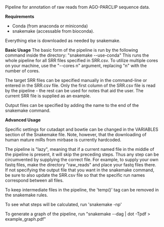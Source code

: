 Pipeline for annotation of raw reads from AGO-PARCLIP sequence data.

**Requirements**
* Conda (from anaconda or miniconda)
* snakemake (accessable from bioconda).

Everything else is downloaded as needed by snakemake.

**Basic Usage**
The basic form of the pipeline is run by the following command inside the directory: "snakemake --use-conda"
This runs the whole pipeline for all SRR files specified in SRR.csv. To utilize multiple cores on your machine, use the "--cores n" argument, replacing "n" with the number of cores.

The target SRR files can be specified manually in the command-line or entered in the SRR.csv file. Only the first column of the SRR.csv file is read by the pipeline - the rest can be used for notes that aid the user. The current SRR file is supplied as an example.

Output files can be specified by adding the name to the end of the snakemake command.

**Advanced Usage**

Specific settings for cutadapt and bowtie can be changed in the VARIABLES section of the Snakemake file. Note, however, that the downloading of human mature miRs from mirbase is currently hardcoded.

The pipeline is "lazy", meaning that if a current named file in the middle of the pipeline is present, it will skip the preceding steps. Thus any step can be circumvented by supplying the correct file. For example, to supply your own fastq files, make the directory "raw_reads" and place your fastq files there. If not specifying the output file that you want in the snakemake command, be sure to also update the SRR.csv file so that the specific run names correspond between all files.

To keep intermediate files in the pipeline, the 'temp()' tag can be removed in the snakemake rules.

To see what steps will be calculated, run 'snakemake -np'

To generate a graph of the pipeline, run "snakemake --dag | dot -Tpdf > example_graph.pdf"
